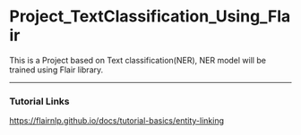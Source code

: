 # Project_TextClassification_Using_Flair
This is a Project based on Text classification(NER), NER model will be trained using Flair library.


----------------------------------------------------------------------------------------------------------
### Tutorial Links
https://flairnlp.github.io/docs/tutorial-basics/entity-linking

